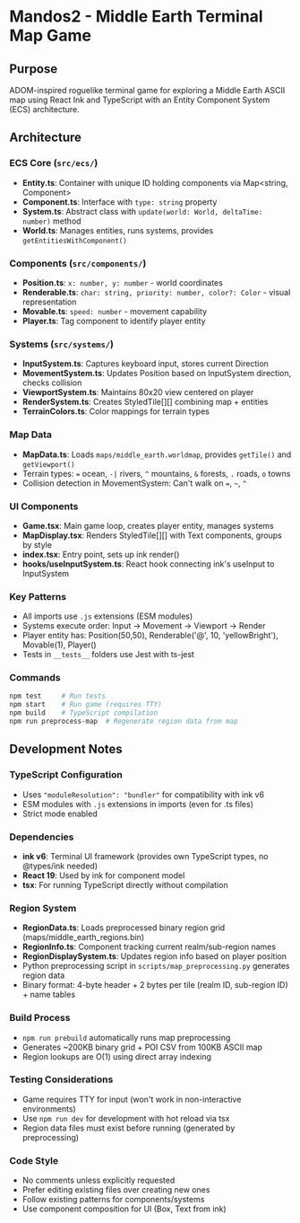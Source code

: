 # Mandos2 - Middle Earth Terminal Map Game

## Purpose
ADOM-inspired roguelike terminal game for exploring a Middle Earth ASCII map using React Ink and TypeScript with an Entity Component System (ECS) architecture.

## Architecture

### ECS Core (`src/ecs/`)
- **Entity.ts**: Container with unique ID holding components via Map<string, Component>
- **Component.ts**: Interface with `type: string` property
- **System.ts**: Abstract class with `update(world: World, deltaTime: number)` method
- **World.ts**: Manages entities, runs systems, provides `getEntitiesWithComponent()`

### Components (`src/components/`)
- **Position.ts**: `x: number, y: number` - world coordinates
- **Renderable.ts**: `char: string, priority: number, color?: Color` - visual representation
- **Movable.ts**: `speed: number` - movement capability
- **Player.ts**: Tag component to identify player entity

### Systems (`src/systems/`)
- **InputSystem.ts**: Captures keyboard input, stores current Direction
- **MovementSystem.ts**: Updates Position based on InputSystem direction, checks collision
- **ViewportSystem.ts**: Maintains 80x20 view centered on player
- **RenderSystem.ts**: Creates StyledTile[][] combining map + entities
- **TerrainColors.ts**: Color mappings for terrain types

### Map Data
- **MapData.ts**: Loads `maps/middle_earth.worldmap`, provides `getTile()` and `getViewport()`
- Terrain types: `=` ocean, `-|` rivers, `^` mountains, `&` forests, `.` roads, `o` towns
- Collision detection in MovementSystem: Can't walk on `=`, `~`, `^`

### UI Components
- **Game.tsx**: Main game loop, creates player entity, manages systems
- **MapDisplay.tsx**: Renders StyledTile[][] with Text components, groups by style
- **index.tsx**: Entry point, sets up ink render()
- **hooks/useInputSystem.ts**: React hook connecting ink's useInput to InputSystem

### Key Patterns
- All imports use `.js` extensions (ESM modules)
- Systems execute order: Input → Movement → Viewport → Render  
- Player entity has: Position(50,50), Renderable('@', 10, 'yellowBright'), Movable(1), Player()
- Tests in `__tests__` folders use Jest with ts-jest

### Commands
```bash
npm test     # Run tests
npm start    # Run game (requires TTY)
npm build    # TypeScript compilation
npm run preprocess-map  # Regenerate region data from map
```

## Development Notes

### TypeScript Configuration
- Uses `"moduleResolution": "bundler"` for compatibility with ink v6
- ESM modules with `.js` extensions in imports (even for .ts files)
- Strict mode enabled

### Dependencies
- **ink v6**: Terminal UI framework (provides own TypeScript types, no @types/ink needed)
- **React 19**: Used by ink for component model
- **tsx**: For running TypeScript directly without compilation

### Region System
- **RegionData.ts**: Loads preprocessed binary region grid (maps/middle_earth_regions.bin)
- **RegionInfo.ts**: Component tracking current realm/sub-region names
- **RegionDisplaySystem.ts**: Updates region info based on player position
- Python preprocessing script in `scripts/map_preprocessing.py` generates region data
- Binary format: 4-byte header + 2 bytes per tile (realm ID, sub-region ID) + name tables

### Build Process
- `npm run prebuild` automatically runs map preprocessing
- Generates ~200KB binary grid + POI CSV from 100KB ASCII map
- Region lookups are O(1) using direct array indexing

### Testing Considerations
- Game requires TTY for input (won't work in non-interactive environments)
- Use `npm run dev` for development with hot reload via tsx
- Region data files must exist before running (generated by preprocessing)

### Code Style
- No comments unless explicitly requested
- Prefer editing existing files over creating new ones
- Follow existing patterns for components/systems
- Use component composition for UI (Box, Text from ink)
